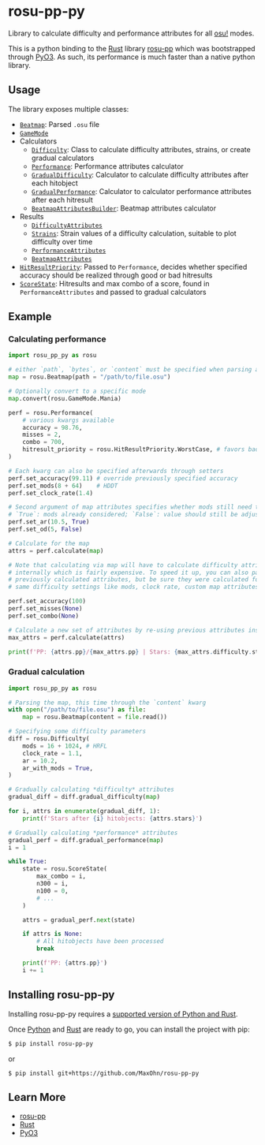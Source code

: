 # rosu-pp-py

Library to calculate difficulty and performance attributes for all [osu!] modes.

This is a python binding to the [Rust] library [rosu-pp] which was bootstrapped through [PyO3].
As such, its performance is much faster than a native python library.

## Usage

The library exposes multiple classes:
- [`Beatmap`](https://github.com/MaxOhn/rosu-pp-py/blob/cefe495f1727bc53bc31507d0b3f077646019876/rosu_pp_py.pyi#L23-L101): Parsed `.osu` file
- [`GameMode`](https://github.com/MaxOhn/rosu-pp-py/blob/cefe495f1727bc53bc31507d0b3f077646019876/rosu_pp_py.pyi#L5-L13)
- Calculators
  - [`Difficulty`](https://github.com/MaxOhn/rosu-pp-py/blob/cefe495f1727bc53bc31507d0b3f077646019876/rosu_pp_py.pyi#L103-L251): Class to calculate difficulty attributes, strains, or create gradual calculators
  - [`Performance`](https://github.com/MaxOhn/rosu-pp-py/blob/cefe495f1727bc53bc31507d0b3f077646019876/rosu_pp_py.pyi#L253-L439): Performance attributes calculator
  - [`GradualDifficulty`](https://github.com/MaxOhn/rosu-pp-py/blob/cefe495f1727bc53bc31507d0b3f077646019876/rosu_pp_py.pyi#L441-L465): Calculator to calculate difficulty attributes after each hitobject
  - [`GradualPerformance`](https://github.com/MaxOhn/rosu-pp-py/blob/cefe495f1727bc53bc31507d0b3f077646019876/rosu_pp_py.pyi#L467-L493): Calculator to calculator performance attributes after each hitresult
  - [`BeatmapAttributesBuilder`](https://github.com/MaxOhn/rosu-pp-py/blob/cefe495f1727bc53bc31507d0b3f077646019876/rosu_pp_py.pyi#L495-L617): Beatmap attributes calculator
- Results
  - [`DifficultyAttributes`](https://github.com/MaxOhn/rosu-pp-py/blob/cefe495f1727bc53bc31507d0b3f077646019876/rosu_pp_py.pyi#L666-L853)
  - [`Strains`](https://github.com/MaxOhn/rosu-pp-py/blob/cefe495f1727bc53bc31507d0b3f077646019876/rosu_pp_py.pyi#L928-L998): Strain values of a difficulty calculation, suitable to plot difficulty over time
  - [`PerformanceAttributes`](https://github.com/MaxOhn/rosu-pp-py/blob/cefe495f1727bc53bc31507d0b3f077646019876/rosu_pp_py.pyi#L855-L926)
  - [`BeatmapAttributes`](https://github.com/MaxOhn/rosu-pp-py/blob/cefe495f1727bc53bc31507d0b3f077646019876/rosu_pp_py.pyi#L1000-L1030)
- [`HitResultPriority`](https://github.com/MaxOhn/rosu-pp-py/blob/cefe495f1727bc53bc31507d0b3f077646019876/rosu_pp_py.pyi#L15-L21): Passed to `Performance`, decides whether specified accuracy should be realized through good or bad hitresults
- [`ScoreState`](https://github.com/MaxOhn/rosu-pp-py/blob/cefe495f1727bc53bc31507d0b3f077646019876/rosu_pp_py.pyi#L619-L664): Hitresults and max combo of a score, found in `PerformanceAttributes` and passed to gradual calculators

## Example

### Calculating performance

```py
import rosu_pp_py as rosu

# either `path`, `bytes`, or `content` must be specified when parsing a map
map = rosu.Beatmap(path = "/path/to/file.osu")

# Optionally convert to a specific mode
map.convert(rosu.GameMode.Mania)

perf = rosu.Performance(
    # various kwargs available
    accuracy = 98.76,
    misses = 2,
    combo = 700,
    hitresult_priority = rosu.HitResultPriority.WorstCase, # favors bad hitresults
)

# Each kwarg can also be specified afterwards through setters
perf.set_accuracy(99.11) # override previously specified accuracy
perf.set_mods(8 + 64)    # HDDT
perf.set_clock_rate(1.4)

# Second argument of map attributes specifies whether mods still need to be accounted for
# `True`: mods already considered; `False`: value should still be adjusted
perf.set_ar(10.5, True)
perf.set_od(5, False)

# Calculate for the map
attrs = perf.calculate(map)

# Note that calculating via map will have to calculate difficulty attributes
# internally which is fairly expensive. To speed it up, you can also pass in
# previously calculated attributes, but be sure they were calculated for the
# same difficulty settings like mods, clock rate, custom map attributes, ...

perf.set_accuracy(100)
perf.set_misses(None)
perf.set_combo(None)

# Calculate a new set of attributes by re-using previous attributes instead of the map
max_attrs = perf.calculate(attrs)

print(f'PP: {attrs.pp}/{max_attrs.pp} | Stars: {max_attrs.difficulty.stars}')
```

### Gradual calculation

```py
import rosu_pp_py as rosu

# Parsing the map, this time through the `content` kwarg
with open("/path/to/file.osu") as file:
    map = rosu.Beatmap(content = file.read())

# Specifying some difficulty parameters
diff = rosu.Difficulty(
    mods = 16 + 1024, # HRFL
    clock_rate = 1.1,
    ar = 10.2,
    ar_with_mods = True,
)

# Gradually calculating *difficulty* attributes
gradual_diff = diff.gradual_difficulty(map)

for i, attrs in enumerate(gradual_diff, 1):
    print(f'Stars after {i} hitobjects: {attrs.stars}')

# Gradually calculating *performance* attributes
gradual_perf = diff.gradual_performance(map)
i = 1

while True:
    state = rosu.ScoreState(
        max_combo = i,
        n300 = i,
        n100 = 0,
        # ...
    )

    attrs = gradual_perf.next(state)

    if attrs is None:
        # All hitobjects have been processed
        break

    print(f'PP: {attrs.pp}')
    i += 1
```

## Installing rosu-pp-py

Installing rosu-pp-py requires a [supported version of Python and Rust](https://github.com/PyO3/PyO3#usage).

Once [Python] and [Rust](https://www.rust-lang.org/learn/get-started) are ready to go, you can install the project with pip:

```sh
$ pip install rosu-pp-py
```

or

```
$ pip install git+https://github.com/MaxOhn/rosu-pp-py
```

## Learn More
- [rosu-pp]
- [Rust]
- [PyO3]

[osu!]: https://osu.ppy.sh/home
[Rust]: https://www.rust-lang.org
[rosu-pp]: https://github.com/MaxOhn/rosu-pp
[PyO3]: https://github.com/PyO3/pyo3
[Python]: https://www.python.org/downloads/